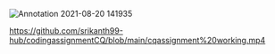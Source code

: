 ![Annotation 2021-08-20 141935](https://user-images.githubusercontent.com/70009863/130207334-966bdac2-c262-426b-ab3b-e2cb8a0a7d5e.png)

https://github.com/srikanth99-hub/codingassignmentCQ/blob/main/cqassignment%20working.mp4
